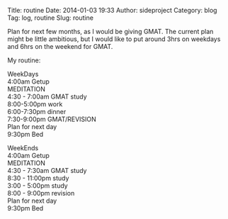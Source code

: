 Title: routine
Date: 2014-01-03 19:33
Author: sideproject
Category: blog
Tag: log, routine
Slug: routine

Plan for next few months, as I would be giving GMAT. The current plan
might be little ambitious, but I would like to put around 3hrs on
weekdays and 6hrs on the weekend for GMAT.

My routine:

WeekDays\
 4:00am Getup\
 MEDITATION\
 4:30 - 7:00am GMAT study\
 8:00-5:00pm work\
 6:00-7:30pm dinner\
 7:30-9:00pm GMAT/REVISION\
 Plan for next day\
 9:30pm Bed

WeekEnds\
 4:00am Getup\
 MEDITATION\
 4:30 - 7:30am GMAT study\
 8:30 - 11:00pm study\
 3:00 - 5:00pm study\
 8:00 - 9:00pm revision\
 Plan for next day\
 9:30pm Bed

